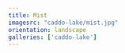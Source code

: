 ```yaml
---
title: Mist
imagesrc: "caddo-lake/mist.jpg"
orientation: landscape
galleries: ['caddo-lake']
---
```

